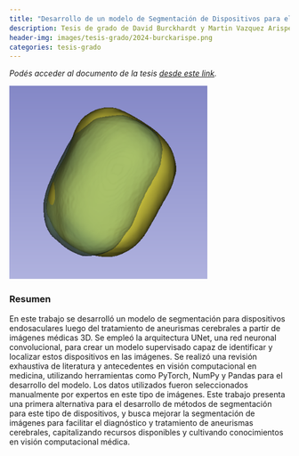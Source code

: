 ```yaml
---
title: "Desarrollo de un modelo de Segmentación de Dispositivos para el Tratamiento de Aneurismas Cerebrales a partir de Imágenes Médicas 3D"
description: Tesis de grado de David Burckhardt y Martin Vazquez Arispe, dirigida por el Dr. Ignacio Larrabide y por la Dra. Romina Muñoz
header-img: images/tesis-grado/2024-burckarispe.png
categories: tesis-grado
---
```

*Podés acceder al documento de la tesis [desde este link](https://www.ridaa.unicen.edu.ar/items/...).*


<div class="image-post-container">
    <img src="/images/tesis-grado/2024-burckarispe.png"/>
</div>

### Resumen

En este trabajo se desarrolló un modelo de segmentación para dispositivos endosaculares luego del tratamiento de aneurismas cerebrales a partir de imágenes médicas 3D.
Se empleó la arquitectura UNet, una red neuronal convolucional, para crear un modelo supervisado capaz de identificar y localizar estos dispositivos en las imágenes. 
Se realizó una revisión exhaustiva de literatura y antecedentes en visión computacional en medicina, utilizando herramientas como PyTorch, NumPy y Pandas para el desarrollo del modelo.
Los datos utilizados fueron seleccionados manualmente por expertos en este tipo de imágenes.
Este trabajo presenta una primera alternativa para el desarrollo de métodos de segmentación para este tipo de dispositivos, y busca mejorar la segmentación de imágenes para facilitar el diagnóstico y tratamiento de aneurismas cerebrales, capitalizando recursos disponibles y cultivando conocimientos en visión computacional médica.
